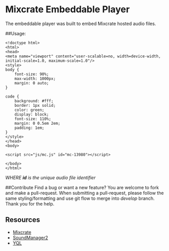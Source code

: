 # Mixcrate Embeddable Player

The embeddable player was built to embed Mixcrate hosted audio files.

##Usage:

```
<!doctype html>
<html>
<head>
<meta name="viewport" content="user-scalable=no, width=device-width, initial-scale=1.0, maximum-scale=1.0"/>
<style>
body {
    font-size: 90%;
    max-width: 1000px;
    margin: 0 auto;
}

code {
    background: #fff;
    border: 1px solid;
    color: green;
    display: block;
    font-size: 110%;
    margin: 0 0.5em 2em;
    padding: 1em;
}
</style>
</head>
<body>

<script src="js/mc.js" id="mc-13980"></script>

</body>
</html>
```

*WHERE **id** is the unique audio file identifier*

##Contribute
Find a bug or want a new feature? You are welcome to fork and make a pull-request. When submitting a pull-request, please follow the same styling/formatting and use git flow to merge into *develop* branch. Thank you for the help.

## Resources
* [Mixcrate](http://mixcrate.com)
* [SoundManager2](http://www.schillmania.com/projects/soundmanager2/)
* [YQL](https://developer.yahoo.com/yql/)
